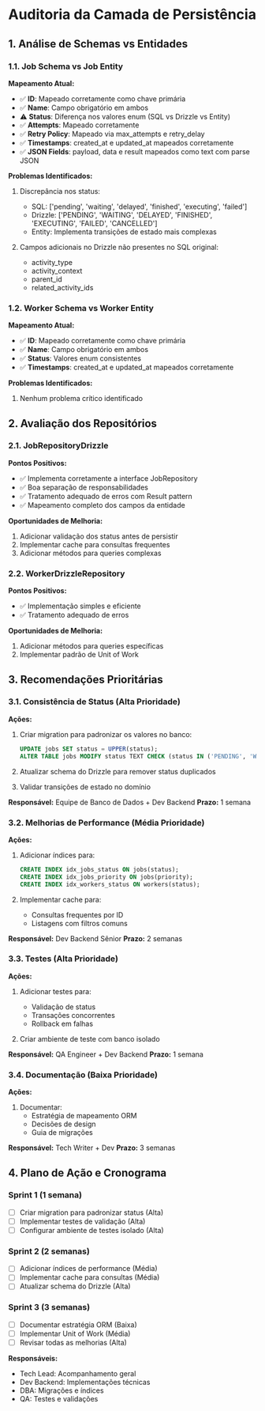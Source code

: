 # Auditoria da Camada de Persistência

## 1. Análise de Schemas vs Entidades

### 1.1. Job Schema vs Job Entity

**Mapeamento Atual:**

- ✅ **ID**: Mapeado corretamente como chave primária
- ✅ **Name**: Campo obrigatório em ambos
- ⚠️ **Status**: Diferença nos valores enum (SQL vs Drizzle vs Entity)
- ✅ **Attempts**: Mapeado corretamente
- ✅ **Retry Policy**: Mapeado via max_attempts e retry_delay
- ✅ **Timestamps**: created_at e updated_at mapeados corretamente
- ✅ **JSON Fields**: payload, data e result mapeados como text com parse JSON

**Problemas Identificados:**

1. Discrepância nos status:

   - SQL: ['pending', 'waiting', 'delayed', 'finished', 'executing', 'failed']
   - Drizzle: ['PENDING', 'WAITING', 'DELAYED', 'FINISHED', 'EXECUTING', 'FAILED', 'CANCELLED']
   - Entity: Implementa transições de estado mais complexas

2. Campos adicionais no Drizzle não presentes no SQL original:
   - activity_type
   - activity_context
   - parent_id
   - related_activity_ids

### 1.2. Worker Schema vs Worker Entity

**Mapeamento Atual:**

- ✅ **ID**: Mapeado corretamente como chave primária
- ✅ **Name**: Campo obrigatório em ambos
- ✅ **Status**: Valores enum consistentes
- ✅ **Timestamps**: created_at e updated_at mapeados corretamente

**Problemas Identificados:**

1. Nenhum problema crítico identificado

## 2. Avaliação dos Repositórios

### 2.1. JobRepositoryDrizzle

**Pontos Positivos:**

- ✅ Implementa corretamente a interface JobRepository
- ✅ Boa separação de responsabilidades
- ✅ Tratamento adequado de erros com Result pattern
- ✅ Mapeamento completo dos campos da entidade

**Oportunidades de Melhoria:**

1. Adicionar validação dos status antes de persistir
2. Implementar cache para consultas frequentes
3. Adicionar métodos para queries complexas

### 2.2. WorkerDrizzleRepository

**Pontos Positivos:**

- ✅ Implementação simples e eficiente
- ✅ Tratamento adequado de erros

**Oportunidades de Melhoria:**

1. Adicionar métodos para queries específicas
2. Implementar padrão de Unit of Work

## 3. Recomendações Prioritárias

### 3.1. Consistência de Status (Alta Prioridade)

**Ações:**

1. Criar migration para padronizar os valores no banco:

   ```sql
   UPDATE jobs SET status = UPPER(status);
   ALTER TABLE jobs MODIFY status TEXT CHECK (status IN ('PENDING', 'WAITING', 'DELAYED', 'FINISHED', 'EXECUTING', 'FAILED', 'CANCELLED'));
   ```

2. Atualizar schema do Drizzle para remover status duplicados

3. Validar transições de estado no domínio

**Responsável:** Equipe de Banco de Dados + Dev Backend
**Prazo:** 1 semana

### 3.2. Melhorias de Performance (Média Prioridade)

**Ações:**

1. Adicionar índices para:

   ```sql
   CREATE INDEX idx_jobs_status ON jobs(status);
   CREATE INDEX idx_jobs_priority ON jobs(priority);
   CREATE INDEX idx_workers_status ON workers(status);
   ```

2. Implementar cache para:
   - Consultas frequentes por ID
   - Listagens com filtros comuns

**Responsável:** Dev Backend Sênior
**Prazo:** 2 semanas

### 3.3. Testes (Alta Prioridade)

**Ações:**

1. Adicionar testes para:

   - Validação de status
   - Transações concorrentes
   - Rollback em falhas

2. Criar ambiente de teste com banco isolado

**Responsável:** QA Engineer + Dev Backend
**Prazo:** 1 semana

### 3.4. Documentação (Baixa Prioridade)

**Ações:**

1. Documentar:
   - Estratégia de mapeamento ORM
   - Decisões de design
   - Guia de migrações

**Responsável:** Tech Writer + Dev
**Prazo:** 3 semanas

## 4. Plano de Ação e Cronograma

### Sprint 1 (1 semana)

- [ ] Criar migration para padronizar status (Alta)
- [ ] Implementar testes de validação (Alta)
- [ ] Configurar ambiente de testes isolado (Alta)

### Sprint 2 (2 semanas)

- [ ] Adicionar índices de performance (Média)
- [ ] Implementar cache para consultas (Média)
- [ ] Atualizar schema do Drizzle (Alta)

### Sprint 3 (3 semanas)

- [ ] Documentar estratégia ORM (Baixa)
- [ ] Implementar Unit of Work (Média)
- [ ] Revisar todas as melhorias (Alta)

**Responsáveis:**

- Tech Lead: Acompanhamento geral
- Dev Backend: Implementações técnicas
- DBA: Migrações e índices
- QA: Testes e validações
